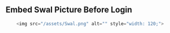 ## Embed Swal Picture Before Login
```js
    <img src="/assets/Swal.png" alt="" style="width: 120;">
```
